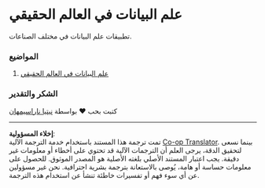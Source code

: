<!--
CO_OP_TRANSLATOR_METADATA:
{
  "original_hash": "07faf02ff163e609edf0b0308dc5d4e6",
  "translation_date": "2025-08-27T09:18:14+00:00",
  "source_file": "6-Data-Science-In-Wild/README.md",
  "language_code": "ar"
}
-->
# علم البيانات في العالم الحقيقي

تطبيقات علم البيانات في مختلف الصناعات.

### المواضيع

1. [علم البيانات في العالم الحقيقي](20-Real-World-Examples/README.md)

### الشكر والتقدير

كتبت بحب ❤️ بواسطة [نيتيا ناراسيمهان](https://twitter.com/nitya)

---

**إخلاء المسؤولية**:  
تمت ترجمة هذا المستند باستخدام خدمة الترجمة الآلية [Co-op Translator](https://github.com/Azure/co-op-translator). بينما نسعى لتحقيق الدقة، يرجى العلم أن الترجمات الآلية قد تحتوي على أخطاء أو معلومات غير دقيقة. يجب اعتبار المستند الأصلي بلغته الأصلية هو المصدر الموثوق. للحصول على معلومات حساسة أو هامة، يُوصى بالاستعانة بترجمة بشرية احترافية. نحن غير مسؤولين عن أي سوء فهم أو تفسيرات خاطئة تنشأ عن استخدام هذه الترجمة.
